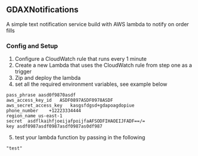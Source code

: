 ## GDAXNotifications
A simple text notification service build with AWS lambda to notify on order fills

### Config and Setup
1. Configure a CloudWatch rule that runs every 1 minute
2. Create a new Lambda that uses the CloudWatch rule from step one as a trigger
3. Zip and deploy the lambda
4. set all the required environment variables, see example below
```
pass_phrase	aasd0f9870asdf
aws_access_key_id	ASDF0897ASDF0978ASDF
aws_secret_access_key	kasgsfdgsd+gdapoagdopiue
phone_number	+12223334444
region_name	us-east-1
secret	asdflkaihfjoeijafpoijfaAFSODFIHAOEIJFADF==/=
key	asdf0987asdf0987asdf0987as0df987
```
5. test your lambda function by passing in the following
```
"test"
```

